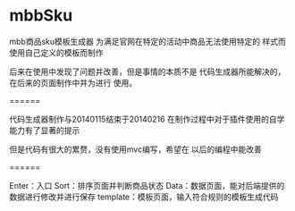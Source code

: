 mbbSku
======

mbb商品sku模板生成器
为满足官网在特定的活动中商品无法使用特定的
样式而使用自己定义的模板而制作

后来在使用中发现了问题并改善，但是事情的本质不是
代码生成器所能解决的，在后来的页面制作中并为进行
使用。

======

代码生成器制作与20140115结束于20140216
在制作过程中对于插件使用的自学能力有了显著的提示

但是代码有很大的累赘，没有使用mvc编写，希望在
以后的编程中能改善

======

Enter：入口
Sort：排序页面并判断商品状态
Data：数据页面，能对后端提供的数据进行修改并进行保存
template：模板页面，输入符合规则的模板生成代码
